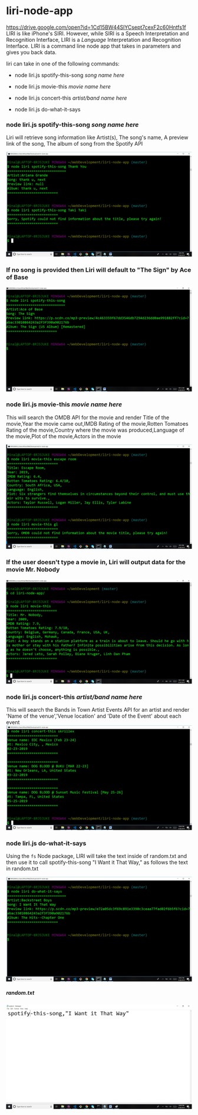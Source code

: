 # liri-node-app 
https://drive.google.com/open?id=1Cd15BW44SlYCsept7cexF2c60Hntfs1f
LIRI is like iPhone's SIRI. However, while SIRI is a Speech Interpretation and Recognition Interface, LIRI is a _Language_ Interpretation and Recognition Interface. LIRI is a command line node app that takes in parameters and gives you back data.

liri can take in one of the following commands:

   * node liri.js spotify-this-song _song name here_

   * node liri.js movie-this _movie name here_

   * node liri.js concert-this _artist/band name here_

   * node liri.js do-what-it-says
   
### node liri.js spotify-this-song _song name here_
   
  Liri will retrieve song information like Artist(s), The song's name, A preview link of the song, The album of song from the Spotify API 
  
![Screenshot](images/SpotifyScreenshot.jpg)

### If no song is provided then Liri will default to **"The Sign"** by Ace of Base


![Screenshot](images/spotifyAce.jpg)
  
### node liri.js movie-this _movie name here_
  
  This will search the OMDB API for the movie and render Title of the movie,Year the movie came out,IMDB Rating of the movie,Rotten           Tomatoes Rating of the movie,Country where the movie was produced,Language of the movie,Plot of the movie,Actors in the movie
  
  ![Screenshot](images/OMDB.jpg)
  
### If the user doesn't type a movie in, Liri will output data for the movie **Mr. Nobody**
  
   ![Screenshot](images/movieMrNobody.jpg)

  
### node liri.js concert-this _artist/band name here_
  
  This will search the Bands in Town Artist Events API for an artist and render 'Name of the venue','Venue location' and 'Date of the     Event' about each event
    ![Screenshot](images/BandsinTown.jpg)

### node liri.js do-what-it-says
   
   Using the `fs` Node package, LIRI will take the text inside of random.txt and then use it to call spotify-this-song "I Want it That        Way," as follows the text in random.txt


![Screenshot](images/Doitasitsays.jpg)
     
   
##### random.txt
![Screenshot](images/random.jpg)

